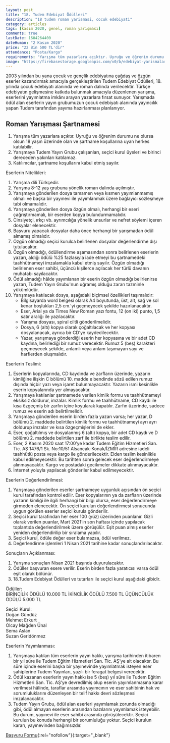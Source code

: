 ```yaml
---
layout: post
title: "18. Tudem Edebiyat Ödülleri"
description: "18 tudem roman yarismasi, cocuk edebiyati"
category: articles
tags: [kasım 2020, genel, roman yarışması]
comments: true
lastDate: 1604264400
dateHuman: "2 Kasım 2020"
price: "22 Bin 500 TL'dir"
attendance: "Posta/Kargo"
requirements: "Yarışma tüm yazarlara açıktır. Uyruğu ve öğrenim durumu ne olursa olsun 18 yaşın üzerinde olan ve şartname koşullarına uyan herkes katılabilir"
image: "https://firebasestorage.googleapis.com/v0/b/edebiyat-yarismalari.appspot.com/o/18-tudem-edebiyat-odulleri-roman-yarismasi.jpg?alt=media&token=b7f52b49-184d-4baf-ba18-a55064e653dd"
---
```


2003 yılından bu yana çocuk ve gençlik edebiyatına çağdaş ve özgün eserler kazandırmak amacıyla gerçekleştirilen Tudem Edebiyat Ödülleri, 18. yılında çocuk edebiyatı alanında ve roman dalında verilecektir. Türkçe edebiyatın gelişmesine katkıda bulunmak amacıyla düzenlenen yarışma, eserlerini yayımlatma imkânı arayan yazarlara fırsat sunuyor. Yarışmada ödül alan eserlerin yayın grubumuzun çocuk edebiyatı alanında yayıncılık yapan Tudem tarafından yayıma hazırlanması planlanıyor.

## Roman Yarışması Şartnamesi
1. Yarışma tüm yazarlara açıktır. Uyruğu ve öğrenim durumu ne olursa olsun 18 yaşın üzerinde olan ve şartname koşullarına uyan herkes katılabilir.
2. Yarışmaya Tudem Yayın Grubu çalışanları, seçici kurul üyeleri ve birinci dereceden yakınları katılamaz.
3. Katılımcılar, şartname koşullarını kabul etmiş sayılır.

Eserlerin Nitelikleri:  
1. Yarışma dili Türkçedir.
2. Yarışma 8-12 yaş grubuna yönelik roman dalında açılmıştır.
3. Yarışmaya gönderilen dosya tamamen veya kısmen yayımlanmamış olmalı ve başka bir yayınevi ile yayımlanmak üzere bağlayıcı sözleşmeye tabi olmamalıdır.
4. Yarışmaya gönderilen dosya özgün olmalı, herhangi bir eseri çağrıştırmamalı, bir eserden kopya bulundurmamalıdır.
5. Cinsiyetçi, ırkçı vb. ayrımcılığa yönelik unsurlar ve nefret söylemi içeren dosyalar elenecektir.
6. Başvuru yapacak dosyalar daha önce herhangi bir yarışmadan ödül almamış olmalıdır.
7. Özgün olmadığı seçici kurulca belirlenen dosyalar değerlendirme dışı tutulacaktır.
8. Özgün olmadığı, ödüllendirme aşamasından sonra belirlenen eserlerin yazarı, aldığı ödülü %25 fazlasıyla iade etmeyi bu şartnamedeki taahhütnameyi imzalamakla kabul etmiş sayılır. Özgün olmadığı belirlenen eser sahibi, üçüncü kişilerce açılacak her türlü davanın muhatabı sayılacaktır.
9. Ödül almadığı hâlde yayımlanan bir eserin özgün olmadığı belirlenirse yazarı, Tudem Yayın Grubu'nun uğramış olduğu zararı tazminle yükümlüdür.
10. Yarışmaya katılacak dosya, aşağıdaki biçimsel özellikleri taşımalıdır:
    - Bilgisayarda word belgesi olarak A4 boyutunda, üst, alt, sağ ve sol kenar boşlukları 2,5 cm.’yi geçmeyecek şekilde hazırlanacaktır.
    - Eser, Arial ya da Times New Roman yazı fontu, 12 (on iki) punto, 1,5 satır aralığı ile yazılacaktır.
    - Yarışma dosyası, spiral ciltli gönderilmelidir.
    - Dosya, 6 (altı) kopya olarak çoğaltılacak ve her kopyası dosyalanacak, ayrıca bir CD’ye kaydedilecektir.
    - Yazar, yarışmaya gönderdiği eserin her kopyasına ve bir adet CD kaydına, belirlediği bir rumuz verecektir. Rumuz 5 (beş) karakteri geçmeyecek şekilde, anlamlı veya anlam taşımayan sayı ve harflerden oluşmalıdır.

Eserlerin Teslimi:  
1. Eserlerin kopyalarında, CD kaydında ve zarfların üzerinde, yazarın kimliğine ilişkin C bölümü 10. madde e bendinde sözü edilen rumuz dışında hiçbir yazı veya işaret bulunmayacaktır. Yazarın ismi kesinlikle eserin kopyalarında yer almayacaktır.
2. Yarışmaya katılanlar şartnamede verilen kimlik formu ve taahhütnameyi eksiksiz doldurur, imzalar. Kimlik formu ve taahhütname, CD kaydı ile kısa özgeçmiş bir zarfın içine koyularak kapatılır. Zarfın üzerinde, sadece rumuz ve eserin adı belirtilmelidir.
3. Yarışmaya gönderilen eserin birden fazla yazarı varsa; her yazar, D bölümü 2. maddede belirtilen kimlik formu ve taahhütnameyi ayrı ayrı doldurup imzalar ve kısa özgeçmişlerini de ekler.
4. Eser, çoğaltılmış ve dosyalanmış 6 (altı) kopya, bir adet CD kaydı ve D bölümü 2. maddede belirtilen zarf ile birlikte teslim edilir.
5. Eser, 2 Kasım 2020 saat 17:00’ye kadar Tudem Eğitim Hizmetleri San. Tic. AŞ 1476/1 Sk. No:10/51 Alsancak-Konak/İZMİR adresine iadeli taahhütlü posta veya kargo ile gönderilecektir. Elden teslim kesinlikle kabul edilmeyecektir. Bu tarihten sonra gelecek eser değerlendirmeye alınmayacaktır. Kargo ve postadaki gecikmeler dikkate alınmayacaktır.
6. İnternet yoluyla yapılacak gönderiler kabul edilmeyecektir.

Eserlerin Değerlendirilmesi:  
1. Yarışmaya gönderilen eserler şartnameye uygunluk açısından ön seçici kurul tarafından kontrol edilir. Eser kopyalarının ya da zarfların üzerinde yazarın kimliği ile ilgili herhangi bir bilgi olursa, eser değerlendirmeye girmeden elenecektir. Ön seçici kurulun değerlendirmesi sonucunda uygun görülen eserler seçici kurula gönderilir.
2. Seçici kurul tarafından her eser 100 (yüz) üzerinden puanlanır. Gizli olarak verilen puanlar, Mart 2021’in son haftası içinde yapılacak toplantıda değerlendirilmek üzere görüşülür. Eşit puan almış eserler yeniden değerlendirilip bir sıralama yapılır.
3. Seçici kurul, ödüle değer eser bulamazsa, ödül verilmez.
4. Değerlendirme işlemleri 1 Nisan 2021 tarihine kadar sonuçlandırılacaktır.

Sonuçların Açıklanması:  
1. Yarışma sonuçları Nisan 2021 başında duyurulacaktır.
2. Ödüller başvuran esere verilir. Eserin birden fazla yaratıcısı varsa ödül eşit olarak bölünür.
3. 18.Tudem Edebiyat Ödülleri ve tutarları ile seçici kurul aşağıdaki gibidir.

Ödüller:  
BİRİNCİLİK ÖDÜLÜ 10.000 TL
İKİNCİLİK ÖDÜLÜ 7.500 TL
ÜÇÜNCÜLÜK ÖDÜLÜ 5.000 TL

Seçici Kurul:  
Doğan Gündüz  
Mehmet Erkurt  
Olcay Mağden Ünal  
Sema Aslan  
Suzan Geridönmez  

Eserlerin Yayımlanması:  
1. Yarışmaya katılan tüm eserlerin yayın hakkı, yarışma tarihinden itibaren bir yıl süre ile Tudem Eğitim Hizmetleri San. Tic. AŞ’ye ait olacaktır. Bu süre içinde eserini başka bir yayınevinde yayımlatmak isteyen eser sahiplerine Tudem Yayınları, yazılı bir feragat belgesi verecektir.
2. Ödül kazanan eserlerin yayın hakkı ise 5 (beş) yıl süre ile Tudem Eğitim Hizmetleri San. Tic. AŞ’ye devredilmiş olup eserin yayımlanmasına karar verilmesi hâlinde, taraflar arasında yayımcının ve eser sahibinin hak ve sorumluluklarını düzenleyen bir telif hakkı devri sözleşmesi imzalanacaktır.
3. Tudem Yayın Grubu, ödül alan eserleri yayımlamak zorunda olmadığı gibi, ödül almayan eserlerin arasından bazılarını yayımlamak isteyebilir. Bu durum, yayınevi ile eser sahibi arasında görüşülecektir. Seçici kurulun bu konuda herhangi bir sorumluluğu yoktur. Seçici kurulun kararı, yayınevinden bağımsızdır.

[Başvuru Formu](https://firebasestorage.googleapis.com/v0/b/edebiyat-yarismalari.appspot.com/o/18-tudem-edebiyat-odulleri-roman-yarismasi-basvuru-formu.pdf?alt=media&token=8aef611b-a8bf-4696-be1b-12fba13d2df0c){:rel="nofollow"}{:target="_blank"}